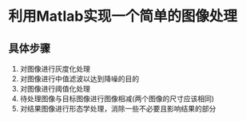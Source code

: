 # 利用Matlab实现一个简单的图像处理
## 具体步骤
1. 对图像进行灰度化处理
2. 对图像进行中值滤波以达到降噪的目的
3. 对图像进行阈值化处理
4. 待处理图像与目标图像进行图像相减(两个图像的尺寸应该相同)
5. 对结果图像进行形态学处理，消除一些不必要且影响结果的部分
